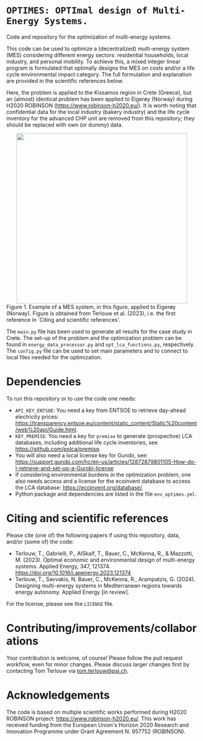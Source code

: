 # ``OPTIMES: OPTImal design of Multi-Energy Systems.``
Code and repository for the optimization of multi-energy systems.
 
 This code can be used to optimize a (decentralized) multi-energy system (MES) considering different energy sectors: residential households, local industry, and personal mobility. To achieve this, a mixed integer linear program is formulated that optimally designs the MES on costs and/or a life cycle environmental impact category. The full formulation and explanation are provided in the scientific references below.

 Here, the problem is applied to the Kissamos region in Crete (Greece), but an (almost) identical problem has been applied to Eigerøy (Norway) during H2020 ROBINSON (https://www.robinson-h2020.eu/). It is worth noting that confidential data for the local industry (bakery industry) and the life cycle inventory for the advanced CHP unit are removed from this repository; they should be replaced with own (or dummy) data.

<div style="text-align:center">
<img src="https://ars.els-cdn.com/content/image/1-s2.0-S0306261923007389-ga1_lrg.jpg" height="450"/>
</div>
Figure 1. Example of a MES system, in this figure, applied to Eigerøy (Norway). Figure is obtained from Terlouw et al. (2023), i.e. the first reference in `Citing and scientific references'.

The ``main.py`` file has been used to generate all results for the case study in Crete. The set-up of the problem and the optimization problem can be found in ``energy_data_processor.py`` and ``opt_lca_functions.py``, respectively. The ``config.py`` file can be used to set main parameters and to connect to local files needed for the optimization.

Dependencies
====================

To run this repository or to use the code one needs:
- ``API_KEY_ENTSOE``: You need a key from ENTSOE to retrieve day-ahead electricity prices: https://transparency.entsoe.eu/content/static_content/Static%20content/web%20api/Guide.html. 
- ``KEY_PREMISE``: You need a key for ``premise`` to generate (prospective) LCA databases, including additional life cycle inventories, see https://github.com/polca/premise. 
- You will also need a local license key for Gurobi, see: https://support.gurobi.com/hc/en-us/articles/12872879801105-How-do-I-retrieve-and-set-up-a-Gurobi-license 
- If considering environmental burdens in the optimization problem, one also needs access and a license for the ecoinvent database to access the LCA database:
https://ecoinvent.org/database/.
- Python package and dependencies are listed in the file ``env_optimes.yml``.

Citing and scientific references
====================

Please cite (one of) the following papers if using this repository, data, and/or (some of) the code:
- Terlouw, T., Gabrielli, P., AlSkaif, T., Bauer, C., McKenna, R., & Mazzotti, M. (2023). Optimal economic and environmental design of multi-energy systems. Applied Energy, 347, 121374. https://doi.org/10.1016/j.apenergy.2023.121374  
- Terlouw, T., Savvakis, N. Bauer, C., McKenna, R., Arampatzis, G. (2024). Designing multi-energy systems in Mediterranean regions towards energy autonomy. Applied Energy [in review].

For the license, please see the ``LICENSE`` file.

Contributing/improvements/collaborations
====================

Your contribution is welcome, of course! Please follow the pull request workflow, even for minor changes. Please discuss larger changes first by contacting Tom Terlouw via tom.terlouw@psi.ch.

Acknowledgements
====================

The code is based on multiple scientific works performed during H2020 ROBINSON project:
https://www.robinson-h2020.eu/.
This work has received funding from the European Union's Horizon 2020 Research and Innovation Programme under Grant Agreement N. 957752 (ROBINSON).